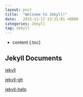 ```yaml
---
layout: post
title:  "Welcome to Jekyll!"
date:   2015-11-17 13:31:01 +0800
categories: Jekyll
tag: Jekyll
---
```


* content
{:toc}



Jekyll Documents
------------------------


<a href="http://jekyllrb.com">jekyll</a>

<a href="https://github.com/jekyll/jekyll">jekyll-gh</a>

<a href="https://github.com/jekyll/jekyll-help">jekyll-help</a>


